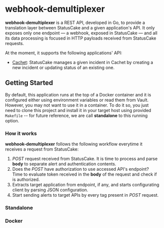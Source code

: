 # webhook-demultiplexer

**webhook-demultiplexer** is a REST API, developed in Go, to provide a translation layer between StatusCake and a given application's API. It only exposes only one endpoint &#8212; a webhook, exposed in StatusCake &#8212; and all its data processing is focused in HTTP payloads received from StatusCake requests.

At the moment, it supports the following applications' API:

- [Cachet](https://github.com/CachetHQ/Cachet): StatusCake manages a given incident in Cachet by creating a new incident or updating status of an existing one.

## Getting Started

By default, this application runs at the top of a Docker container and it is configured either using environment variables or read them from Vault. However, you may not want to use it in a container. To do it so, you just need to clone this project and install it in your target host using provided `Makefile` -- for future reference, we are call **standalone** to this running option.

### How it works

**webhook-demultiplexer** follows the following workflow everytime it receives a request from StatusCake:

1. _POST_ request received from StatusCake. It is time to process and parse **body** to separate alert and authentication contents.
2. Does the _POST_ have authorization to use accessed API's endpoint? Time to evaluate token received in the **body** of the request and check if is authorized.
3. Extracts target application from endpoint, if any, and starts configurating client by parsing JSON configuration.
4. Start sending alerts to target APIs by every tag present in _POST_ request.

### Standalone

### Docker
